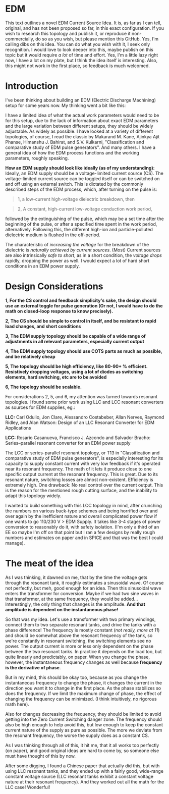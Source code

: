 # EDM
This text outlines a novel EDM Current Source Idea. It is, as far as I can tell, original, and has not been proposed so far, in this exact configuration. 
If you wish to research this topology and publish it, or reproduce it non-commercially, do so as you wish, but please mention this GitHub. Yes, I'm calling dibs on this idea. You can do what you wish with it, I seek only recognition. I would love to look deeper into this, maybe publish on this topic but it would require *a lot* of time and effort. Yes, I'm a little lazy right now, I have a lot on my plate, but I think the idea itself is interesting. Also, this might not work in the first place, so feedback is much welcomed.

# Introduction
I've been thinking about building an EDM (Electric Discharge Machining) setup for some years now. 
My thinking went a bit like this:

I have a limited idea of what the actual work parameters would need to be for this setup, due to the lack of information about exact EDM parameters and the large variation between different setups, they should be widely adjustable. As widely as possible. I have looked at a variety of different topologies, of course, I read the classic by Makarand M. Kane, Ajinkya Ajit Phanse, Himanshu J. Bahirat, and  S.V. Kulkarni, "Classification and comparative study of EDM pulse generators". And many others. I have a general idea of how the EDM process functions and the working parameters, roughly speaking.

**How an EDM supply should look like ideally (as of my understanding):**
Ideally, an EDM supply should be a voltage-limited current source (CS). The voltage-limited current source can be toggled itself or can be switched on and off using an external switch. This is dictated by the commonly described steps of the EDM process, which, after turning on the pulse is:

> 1, a low-current high-voltage dielectric breakdown, then 

> 2, A constant, high-current low-voltage conduction work period,

followed by the extinguishing of the pulse, which may be a set time after the beginning of the pulse, or after a specified time spent in the work period, alternatively. Following this, the different high-ion and particle-polluted dielectric medium is flushed in the off-period.

The characteristic of *increasing the voltage* for the breakdown of the dielectric is *naturally achieved by current sources*. (Most) Current sources are also intrinsically *safe to short*, as in a short condition, the *voltage drops* rapidly, dropping the power as well. I would expect a lot of hard short conditions in an EDM power supply.

# Design Considerations

**1, For the CS control and feedback simplicity's sake, the design should use an external toggle for pulse generation (Or not, I would have to do the math on closed-loop  response to know precisely).** 

**2, The CS should be simple to control in itself, and be resistant to rapid load changes, and short conditions**

**3, The EDM supply topology should be capable of a wide range of adjustments in all relevant parameters, especially current output**

**4, The EDM supply topology should use COTS parts as much as possible, and be relatively cheap**

**5, The topology should be high efficiency, like 80-90+ % efficient. Resistively dropping voltages, using a lot of diodes as switching elements, hard switching, etc are to be avoided**

**6, The topology should be scalable.**

For considerations 2, 5, and 6, my attention was turned towards resonant topologies.
I found some prior work using LLC and LCC resonant converters as sources for EDM supplies, eg.:

**LLC:** Carl Odulio, Jon Clare,  Alessandro Costabeber, Allan Nerves, Raymond Ridley, and Alan Watson: Design of an LLC Resonant Converter for EDM
Applications

**LCC:** Rosario Casanueva, Francisco J. Azcondo and Salvador Bracho: Series–parallel resonant converter for an EDM power supply

The LCC or series-parallel resonant topology, or T13 in "Classification and comparative study of EDM pulse generators", is especially interesting for its capacity to supply constant current with very low feedback if it's operated near its resonant frequency. The math  of it lets it produce close to one specific output current at the resonant frequency. This is great. Due to its resonant nature, switching losses are almost non-existent. Efficiency is extremely high. One drawback: No real control over the current output. This is the reason for the mentioned rough cutting surface, and the inability to adapt this topology widely.

I wanted to build something with this LCC topology in mind, after crunching the numbers on various buck-type schemes and being horrified over and over again by the inefficient nature and overall complicated power flow if one wants to go 110/230 V > EDM Supply. It takes like 3-4 stages of power conversion to reasonably do it, with safety isolation. (I'm only a third of an EE so maybe I'm off on that point but I ran a few designs by really rough numbers and estimates on paper and in SPICE and that was the best I could manage).

# The meat of the idea

As I was thinking, it dawned on me, that by the time the voltage gets through the resonant tank, it roughly estimates a sinusoidal wave. Of course not perfectly, but meh, good enough for an idea. Then this sinusoidal wave enters the transformer for conversion. Maybe if we had two sine waves in that transformer, at the same frequency, they would be added... Interestingly, the only thing that changes is the amplitude. **And that amplitude is dependent on the instantaneous phase!**

So that was my idea. Let's use a transformer with two primary windings, connect them to two separate resonant tanks, and drive the tanks with a phase difference!
The frequency is mostly constant (*not really, more at 11*) and should be somewhat above the resonant frequency of the tank, so we're constantly in resonant switching, the switching elements see no power. The output current is more or less only dependent on the phase between the two resonant tanks. In practice it depends on the load too, but quite linearly and predictably, on paper. When you change the phase, however, the instantaneous frequency changes as well because **frequency is the derivative of phase**. 

But in my mind, this should be okay too, because as you change the instantaneous frequency to change the phase, it changes the current in the direction you want it to change in the first place. 
As the phase stabilizes so does the frequency. If we limit the maximum change of phase, the effect of changing the frequency can be minimized. (I think intuitively, no rigorous math here).

Also for changes decreasing the frequency, they should be limited to avoid getting into the Zero Current Switching danger zone. The frequency should also be high enough to help avoid this, but low enough to keep the constant current nature of the supply as pure as possible. The more we deviate from the resonant frequency, the worse the supply does as a constant CS.

As I was thinking through all of this, it hit me, that it all works too perfectly (on paper), and good original ideas are hard to come by, so someone else must have thought of this by now.

After some digging, I found a Chinese paper that actually did this, but with using LLC resonant tanks, and they ended up with a fairly good, wide-range constant voltage source (LLC resonant tanks exhibit a constant voltage nature at their resonant frequency). And they worked out all the math for the LLC case! Wonderful!

